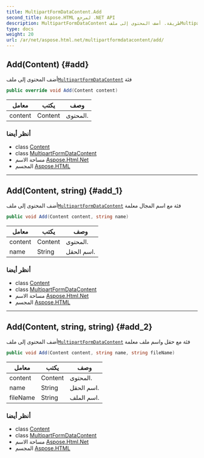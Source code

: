 ```yaml
---
title: MultipartFormDataContent.Add
second_title: Aspose.HTML لمرجع .NET API
description: MultipartFormDataContent طريقة. أضف المحتوى إلى ملفMultipartFormDataContent فئة
type: docs
weight: 20
url: /ar/net/aspose.html.net/multipartformdatacontent/add/
---
```

## Add(Content) {#add}

أضف المحتوى إلى ملف[`MultipartFormDataContent`](../) فئة

```csharp
public override void Add(Content content)
```

| معامل | يكتب | وصف |
| --- | --- | --- |
| content | Content | المحتوى. |

### أنظر أيضا

* class [Content](../../content/)
* class [MultipartFormDataContent](../)
* مساحة الاسم [Aspose.Html.Net](../../multipartformdatacontent/)
* المجسم [Aspose.HTML](../../../)

---

## Add(Content, string) {#add_1}

أضف المحتوى إلى ملف[`MultipartFormDataContent`](../) فئة مع اسم المجال معلمة

```csharp
public void Add(Content content, string name)
```

| معامل | يكتب | وصف |
| --- | --- | --- |
| content | Content | المحتوى. |
| name | String | اسم الحقل. |

### أنظر أيضا

* class [Content](../../content/)
* class [MultipartFormDataContent](../)
* مساحة الاسم [Aspose.Html.Net](../../multipartformdatacontent/)
* المجسم [Aspose.HTML](../../../)

---

## Add(Content, string, string) {#add_2}

أضف المحتوى إلى ملف[`MultipartFormDataContent`](../) فئة مع حقل واسم ملف معلمة

```csharp
public void Add(Content content, string name, string fileName)
```

| معامل | يكتب | وصف |
| --- | --- | --- |
| content | Content | المحتوى. |
| name | String | اسم الحقل. |
| fileName | String | اسم الملف. |

### أنظر أيضا

* class [Content](../../content/)
* class [MultipartFormDataContent](../)
* مساحة الاسم [Aspose.Html.Net](../../multipartformdatacontent/)
* المجسم [Aspose.HTML](../../../)


